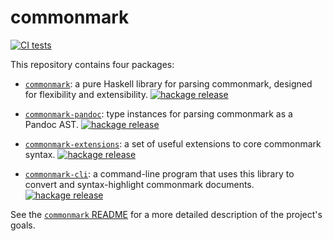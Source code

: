 # commonmark

[![CI
tests](https://github.com/jgm/commonmark-hs/workflows/CI%20tests/badge.svg)](https://github.com/jgm/commonmark-hs/actions)

This repository contains four packages:

- [`commonmark`](commonmark/):
  a pure Haskell library for parsing commonmark,
  designed for flexibility and extensibility.
  [![hackage release](https://img.shields.io/hackage/v/commonmark.svg?label=hackage)](http://hackage.haskell.org/package/commonmark)

- [`commonmark-pandoc`](commonmark-pandoc/):
  type instances for parsing commonmark as a Pandoc AST.
  [![hackage release](https://img.shields.io/hackage/v/commonmark-pandoc.svg?label=hackage)](http://hackage.haskell.org/package/commonmark-pandoc)

- [`commonmark-extensions`](commonmark-extensions/):
  a set of useful extensions to core commonmark syntax.
  [![hackage release](https://img.shields.io/hackage/v/commonmark-extensions.svg?label=hackage)](http://hackage.haskell.org/package/commonmark-extensions)

- [`commonmark-cli`](commonmark-cli/): a
  command-line program that uses this library to convert
  and syntax-highlight commonmark documents.
  [![hackage release](https://img.shields.io/hackage/v/commonmark-cli.svg?label=hackage)](http://hackage.haskell.org/package/commonmark-cli)

See the [`commonmark` README](commonmark/) for a
more detailed description of the project's goals.

